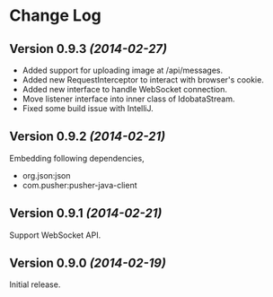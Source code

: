 Change Log
==========

Version 0.9.3 *(2014-02-27)*
----------------------------

- Added support for uploading image at /api/messages.
- Added new RequestInterceptor to interact with browser's cookie.
- Added new interface to handle WebSocket connection.
- Move listener interface into inner class of IdobataStream.
- Fixed some build issue with IntelliJ.


Version 0.9.2 *(2014-02-21)*
----------------------------

Embedding following dependencies,
- org.json:json
- com.pusher:pusher-java-client


Version 0.9.1 *(2014-02-21)*
----------------------------

Support WebSocket API.


Version 0.9.0 *(2014-02-19)*
----------------------------

Initial release.
